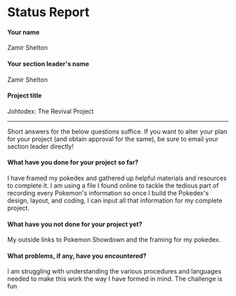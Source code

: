 # Status Report

#### Your name

Zamir Shelton

#### Your section leader's name

Zamir Shelton

#### Project title

Johtodex: The Revival Project

***

Short answers for the below questions suffice. If you want to alter your plan for your project (and obtain approval for the same), be sure to email your section leader directly!

#### What have you done for your project so far?

I have framed my pokedex and gathered up helpful materials and resources to complete it. I am using a file I found online to tackle the tedious part of recording every Pokemon's information so once I build the Pokedex's design, layout, and coding, I can input all that information for my complete project.

#### What have you not done for your project yet?

My outside links to Pokemon Showdown and the framing for my pokedex.

#### What problems, if any, have you encountered?

I am struggling with understanding the various procedures and languages needed to make this work the way I have formed in mind. The challenge is fun
